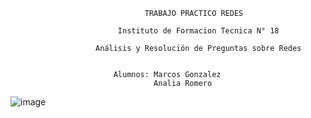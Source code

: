                                   TRABAJO PRACTICO REDES
                             
                            Instituto de Formacion Tecnica N° 18

                       Análisis y Resolución de Preguntas sobre Redes


                           Alumnos: Marcos Gonzalez
                                    Analia Romero


   ![image](https://github.com/user-attachments/assets/9423c619-238a-4684-ad19-f4de100eef74)


